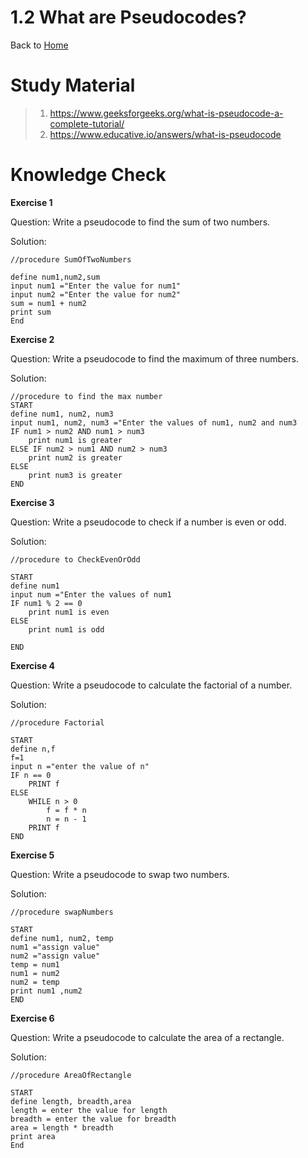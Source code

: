 # 1.2 What are Pseudocodes?

Back to [Home](../../README.md)

# Study Material
>
> 1. <https://www.geeksforgeeks.org/what-is-pseudocode-a-complete-tutorial/>
> 2. <https://www.educative.io/answers/what-is-pseudocode>

# Knowledge Check

**Exercise 1**

Question: Write a pseudocode to find the sum of two numbers.

Solution:

```
//procedure SumOfTwoNumbers

define num1,num2,sum
input num1 ="Enter the value for num1"
input num2 ="Enter the value for num2"
sum = num1 + num2
print sum
End
```

**Exercise 2**

Question: Write a pseudocode to find the maximum of three numbers.

Solution:

```
//procedure to find the max number 
START
define num1, num2, num3
input num1, num2, num3 ="Enter the values of num1, num2 and num3
IF num1 > num2 AND num1 > num3
    print num1 is greater
ELSE IF num2 > num1 AND num2 > num3
    print num2 is greater
ELSE
    print num3 is greater
END
```

**Exercise 3**

Question: Write a pseudocode to check if a number is even or odd.

Solution:

```
//procedure to CheckEvenOrOdd

START
define num1
input num ="Enter the values of num1
IF num1 % 2 == 0
    print num1 is even
ELSE 
    print num1 is odd

END
```

**Exercise 4**

Question: Write a pseudocode to calculate the factorial of a number.

Solution:

```
//procedure Factorial

START
define n,f
f=1
input n ="enter the value of n"
IF n == 0
    PRINT f
ELSE 
    WHILE n > 0
        f = f * n
        n = n - 1        
    PRINT f
END

```
**Exercise 5**

Question: Write a pseudocode to swap two numbers.

Solution:

```
//procedure swapNumbers

START
define num1, num2, temp
num1 ="assign value"
num2 ="assign value"
temp = num1 
num1 = num2
num2 = temp
print num1 ,num2
END

```

**Exercise 6**

Question: Write a pseudocode to calculate the area of a rectangle.

Solution:

```
//procedure AreaOfRectangle

START
define length, breadth,area
length = enter the value for length
breadth = enter the value for breadth
area = length * breadth
print area
End

```